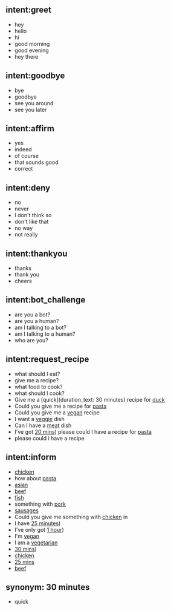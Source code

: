 ## intent:greet
- hey
- hello
- hi
- good morning
- good evening
- hey there

## intent:goodbye
- bye
- goodbye
- see you around
- see you later

## intent:affirm
- yes
- indeed
- of course
- that sounds good
- correct

## intent:deny
- no
- never
- I don't think so
- don't like that
- no way
- not really

## intent:thankyou
- thanks
- thank you
- cheers

## intent:bot_challenge
- are you a bot?
- are you a human?
- am I talking to a bot?
- am I talking to a human?
- who are you?

## intent:request_recipe
- what should I eat?
- give me a recipe?
- what food to cook?
- what should I cook?
- Give me a [quick](duration_text: 30 minutes) recipe for [duck](main)
- Could you give me a recipe for [pasta](main)
- Could you give me a [vegan](dietary) recipe
- I want a [veggie](dietary) dish
- Can I have a [meat](dietary) dish
- I've got [20 mins](duration_text)) please could I have a recipe for [pasta](main)
- please could i have a recipe

## intent:inform
- [chicken](main)
- how about [pasta](main)
- [asian](main)
- [beef](main)
- [fish](main)
- something with [pork](main)
- [sausages](main)
- Could you give me something with [chicken](main) in
- I have [25 minutes](duration_text))
- I've only got [1 hour](duration_text))
- I'm [vegan](dietary)
- I am a [vegetarian](dietary)
- [30 mins](duration_text))
- [chicken](main)
- [25 mins](duration_text)
- [beef](main)

## synonym: 30 minutes
- quick
